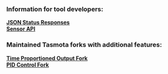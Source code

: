 ### Information for tool developers:
[**JSON Status Responses**](JSON-Status-Responses)  
[**Sensor API**](Sensor-API)

### Maintained Tasmota forks with additional features:  
[**Time Proportioned Output Fork**](Time-Proportioned-Output-support)  
[**PID Control Fork**](PID-Control-with-Sonoff-Devices)  